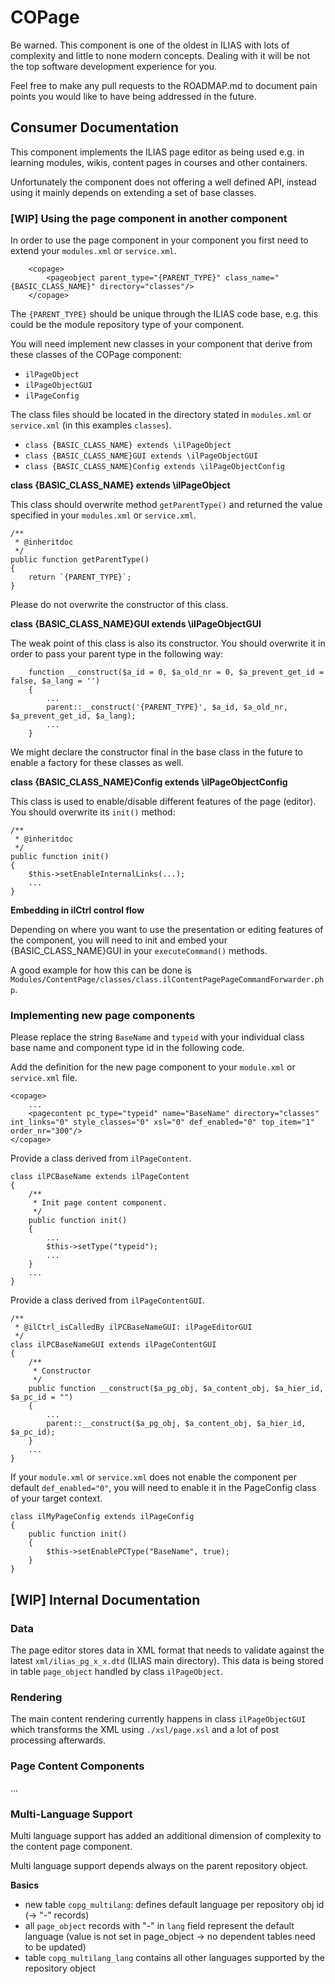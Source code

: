 # COPage

Be warned. This component is one of the oldest in ILIAS with lots of complexity and little to none modern concepts. Dealing with it will be not the top software development experience for you.

Feel free to make any pull requests to the ROADMAP.md to document pain points you would like to have being addressed in the future.

## Consumer Documentation

This component implements the ILIAS page editor as being used e.g. in learning modules, wikis, content pages in courses and other containers.

Unfortunately the component does not offering a well defined API, instead using it mainly depends on extending a set of base classes.

### [WIP] Using the page component in another component 

In order to use the page component in your component you first need to extend your `modules.xml` or `service.xml`.

```
	<copage>
		<pageobject parent_type="{PARENT_TYPE}" class_name="{BASIC_CLASS_NAME}" directory="classes"/>
	</copage>
```

The `{PARENT_TYPE}` should be unique through the ILIAS code base, e.g. this could be the module repository type of your component.

You will need implement new classes in your component that derive from these classes of the COPage component:

* `ilPageObject`
* `ilPageObjectGUI`
* `ilPageConfig`

The class files should be located in the directory stated in `modules.xml` or `service.xml` (in this examples `classes`).

* `class {BASIC_CLASS_NAME} extends \ilPageObject`
* `class {BASIC_CLASS_NAME}GUI extends \ilPageObjectGUI`
* `class {BASIC_CLASS_NAME}Config extends \ilPageObjectConfig`

**class {BASIC_CLASS_NAME} extends \ilPageObject**

This class should overwrite method `getParentType()` and returned the value specified in your `modules.xml` or `service.xml`.

```
/**
 * @inheritdoc
 */
public function getParentType()
{
	return `{PARENT_TYPE}`;
}
```

Please do not overwrite the constructor of this class.

**class {BASIC_CLASS_NAME}GUI extends \ilPageObjectGUI**

The weak point of this class is also its constructor. You should overwrite it in order to pass your parent type in the following way:

```
	function __construct($a_id = 0, $a_old_nr = 0, $a_prevent_get_id = false, $a_lang = '')
	{
		...		
		parent::__construct('{PARENT_TYPE}', $a_id, $a_old_nr, $a_prevent_get_id, $a_lang);
		...
	}
```

We might declare the constructor final in the base class in the future to enable a factory for these classes as well.

**class {BASIC_CLASS_NAME}Config extends \ilPageObjectConfig**

This class is used to enable/disable different features of the page (editor). You should overwrite its `init()` method:

```
/**
 * @inheritdoc
 */
public function init()
{
	$this->setEnableInternalLinks(...);
	...
}
```

**Embedding in ilCtrl control flow**

Depending on where you want to use the presentation or editing features of the component, you will need to init and embed your {BASIC_CLASS_NAME}GUI in your `executeCommand()` methods.

A good example for how this can be done is `Modules/ContentPage/classes/class.ilContentPagePageCommandForwarder.php`.

### Implementing new page components

Please replace the string `BaseName` and `typeid` with your individual class base name and component type id in the following code.

Add the definition for the new page component to your `module.xml` or `service.xml` file.

```
<copage>
    ...
    <pagecontent pc_type="typeid" name="BaseName" directory="classes" int_links="0" style_classes="0" xsl="0" def_enabled="0" top_item="1" order_nr="300"/>
</copage>
```

Provide a class derived from `ilPageContent`.

```
class ilPCBaseName extends ilPageContent
{
    /**
     * Init page content component.
     */
    public function init()
    {
        ...
        $this->setType("typeid");
        ...
    }
    ...
}
```

Provide a class derived from `ilPageContentGUI`.

```
/**
 * @ilCtrl_isCalledBy ilPCBaseNameGUI: ilPageEditorGUI
 */
class ilPCBaseNameGUI extends ilPageContentGUI
{
    /**
     * Constructor
     */
    public function __construct($a_pg_obj, $a_content_obj, $a_hier_id, $a_pc_id = "")
    {
        ...
        parent::__construct($a_pg_obj, $a_content_obj, $a_hier_id, $a_pc_id);
    }
    ...
}

```

If your `module.xml` or `service.xml` does not enable the component per default `def_enabled="0"`, you will need to enable it in the PageConfig class of your target context.

```
class ilMyPageConfig extends ilPageConfig
{
    public function init()
    {
        $this->setEnablePCType("BaseName", true);
    }
}
```


## [WIP] Internal Documentation

### Data

The page editor stores data in XML format that needs to validate against the latest `xml/ilias_pg_x_x.dtd` (ILIAS main directory). This data is being stored in table `page_object` handled by class `ilPageObject`.

### Rendering

The main content rendering currently happens in class `ilPageObjectGUI` which transforms the XML using `./xsl/page.xsl` and a lot of post processing afterwards. 

### Page Content Components

...

### Multi-Language Support

Multi language support has added an additional dimension of complexity to the content page component.

Multi language support depends always on the parent repository object.

**Basics**

* new table `copg_multilang`: defines default language per repository obj id (-> "-" records)
* all `page_object` records with "-" in `lang` field represent the default language (value is not set in page_object -> no dependent tables need to be updated)
* table `copg_multilang_lang` contains all other languages supported by the repository object